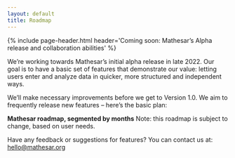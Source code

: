 ```yaml
---
layout: default
title: Roadmap
---
```


{% include page-header.html
header='Coming soon: Mathesar’s Alpha release and collaboration abilities'
%}

We’re working towards Mathesar’s initial alpha release in late 2022. Our goal is to have a basic set of features that demonstrate our value: letting users enter and analyze data in quicker, more structured and independent ways.

We’ll make necessary improvements before we get to Version 1.0. We aim to frequently release new features – here’s the basic plan:

**Mathesar roadmap, segmented by months**
Note: this roadmap is subject to change, based on user needs.

Have any feedback or suggestions for features? You can contact us at:
hello@mathesar.org
